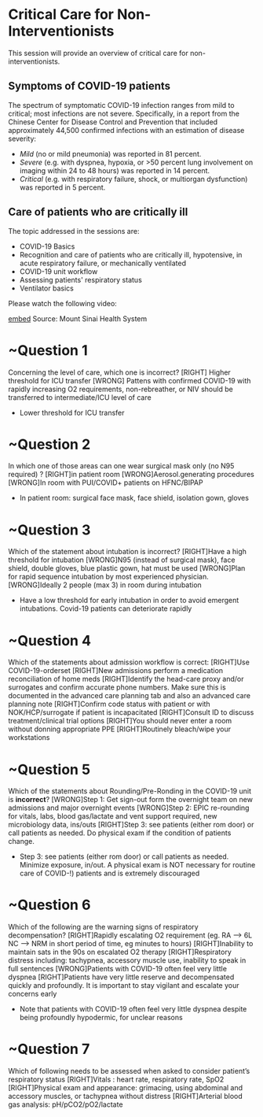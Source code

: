# Critical Care for Non-Interventionists

This session will provide an overview of critical care for non-interventionists.

## Symptoms of COVID-19 patients

The spectrum of symptomatic COVID-19 infection ranges from mild to critical; most infections are not severe. Specifically, in a report from the Chinese Center for Disease Control and Prevention that included approximately 44,500 confirmed infections with an estimation of disease severity:

- *Mild* (no or mild pneumonia) was reported in 81 percent.
- *Severe* (e.g. with dyspnea, hypoxia, or >50 percent lung involvement on imaging within 24 to 48 hours) was reported in 14 percent.
- *Critical* (e.g. with respiratory failure, shock, or multiorgan dysfunction) was reported in 5 percent.

## Care of patients who are critically ill

The topic addressed in the sessions are:
* COVID-19 Basics
* Recognition and care of patients who are critically ill, hypotensive, in acute respiratory failure, or mechanically ventilated
* COVID-19 unit workflow
* Assessing patients' respiratory status
* Ventilator basics

Please watch the following video: 

[embed](https://www.youtube.com/watch?v=UaZw_ENCyf0&list=PLCT7BA-HcHljIaDw56FoqWILbqGCIxsmG)
Source: Mount Sinai Health System

# ~Question 1
Concerning the level of care, which one is incorrect? 
[RIGHT] Higher threshold for ICU transfer 
[WRONG] Pattens with confirmed COVID-19 with rapidly increasing O2 requirements, non-rebreather, or NIV should be transferred to intermediate/ICU level of care 

* Lower threshold for ICU transfer 

# ~Question 2
In which one of those areas can one wear surgical mask only (no N95 required) ?
[RIGHT]in patient room
[WRONG]Aerosol.generating procedures
[WRONG]In room with PUI/COVID+ patients on HFNC/BIPAP
 
* In patient room: surgical face mask, face shield, isolation gown, gloves

# ~Question 3
Which of the statement about intubation is incorrect? 
[RIGHT]Have a high threshold for intubation
[WRONG]N95 (instead of surgical mask), face shield, double gloves, blue plastic gown, hat must be used
[WRONG]Plan for rapid sequence intubation by most experienced physician. 
[WRONG]Ideally 2 people (max 3) in room during intubation

* Have a low threshold for early intubation in order to avoid emergent intubations. Covid-19 patients can deteriorate rapidly 

# ~Question 4
Which of the statements about admission workflow is correct:
[RIGHT]Use COVID-19-orderset
[RIGHT]New admissions perform a medication reconciliation of home meds 
[RIGHT]Identify the head-care proxy and/or surrogates and confirm accurate phone numbers. Make sure this is documented in the advanced care planning tab and also an advanced care planning note
[RIGHT]Confirm code status with patient or with NOK/HCP/surrogate if patient is incapacitated
[RIGHT]Consult ID to discuss treatment/clinical trial options
[RIGHT]You should never enter a room without donning appropriate PPE
[RIGHT]Routinely bleach/wipe your workstations 

# ~Question 5
Which of the statements about Rounding/Pre-Ronding in the COVID-19 unit is **incorrect**?
[WRONG]Step 1: Get sign-out form the overnight team on new admissions and major overnight events
[WRONG]Step 2: EPIC re-rounding for vitals, labs, blood gas/lactate and vent support required, new microbiology data, ins/outs
[RIGHT]Step 3: see patients (either rom door) or call patients as needed. Do physical exam if the condition of patients change.
* Step 3: see patients (either rom door) or call patients as needed. Minimize exposure, in/out. A physical exam is NOT necessary for routine care of COVID-!) patients and is extremely discouraged

# ~Question 6
Which of the following are the warning signs of respiratory decompensation? 
[RIGHT]Rapidly escalating O2 requirement (eg. RA —> 6L NC —> NRM in short period of time, eg minutes to hours)
[RIGHT]Inability to maintain sats in the 90s on escalated O2 therapy
[RIGHT]Respiratory distress including: tachypnea, accessory muscle use, inability to speak in full sentences
[WRONG]Patients with COVID-19 often feel very little dyspnea 
[RIGHT]Patients have very little reserve and decompensated quickly and profoundly. It is important to stay vigilant and escalate your concerns early

* Note that patients with COVID-19 often feel very little dyspnea despite being profoundly hypodermic, for unclear reasons

# ~Question 7
Which of following needs to be assessed when asked to consider patient’s respiratory status 
[RIGHT]Vitals : heart rate, respiratory rate, SpO2 
[RIGHT]Physical exam and appearance: grimacing, using abdominal and accessory muscles, or tachypnea without distress
[RIGHT]Arterial blood gas analysis: pH/pCO2/pO2/lactate
